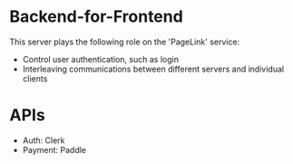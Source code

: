# Backend-for-Frontend
This server plays the following role on the 'PageLink' service:
- Control user authentication, such as login
- Interleaving communications between different servers and individual clients


# APIs
- Auth: Clerk
- Payment: Paddle
